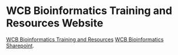 # WCB Bioinformatics Training and Resources Website
[WCB Bioinformatics Training and Resources](https://wcbinf.github.io/wcb_bioinformatics/)
[WCB Bioinformatics Sharepoint](https://uoe.sharepoint.com/sites/wcbbifx-core).

